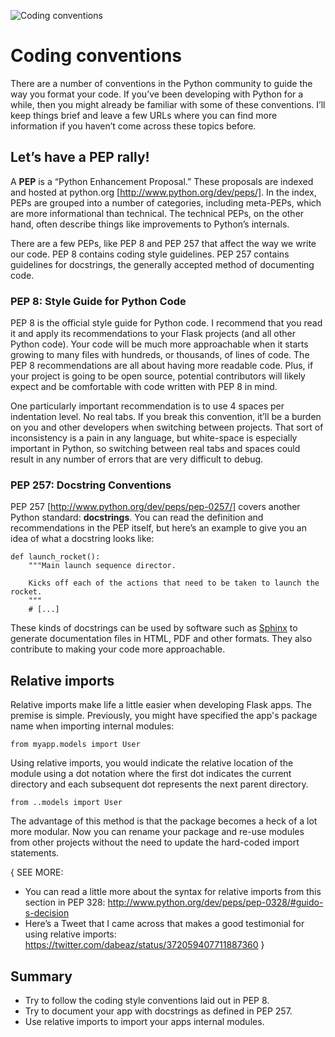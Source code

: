 ![Coding conventions](images/2.png)

# Coding conventions

There are a number of conventions in the Python community to guide the way you format your code. If you’ve been developing with Python for a while, then you might already be familiar with some of these conventions. I’ll keep things brief and leave a few URLs where you can find more information if you haven’t come across these topics before.

## Let’s have a PEP rally!

A **PEP** is a “Python Enhancement Proposal.” These proposals are indexed and hosted at python.org [http://www.python.org/dev/peps/]. In the index, PEPs are grouped into a number of categories, including meta-PEPs, which are more informational than technical. The technical PEPs, on the other hand, often describe things like improvements to Python’s internals.

There are a few PEPs, like PEP 8 and PEP 257 that affect the way we write our code. PEP 8 contains coding style guidelines. PEP 257 contains guidelines for docstrings, the generally accepted method of documenting code.

### PEP 8: Style Guide for Python Code

PEP 8 is the official style guide for Python code. I recommend that you read it and apply its recommendations to your Flask projects (and all other Python code). Your code will be much more approachable when it starts growing to many files with hundreds, or thousands, of lines of code. The PEP 8 recommendations are all about having more readable code. Plus, if your project is going to be open source, potential contributors will likely expect and be comfortable with code written with PEP 8 in mind.

One particularly important recommendation is to use 4 spaces per indentation level. No real tabs. If you break this convention, it’ll be a burden on you and other developers when switching between projects. That sort of inconsistency is a pain in any language, but white-space is especially important in Python, so switching between real tabs and spaces could result in any number of errors that are very difficult to debug.

### PEP 257: Docstring Conventions

PEP 257 [http://www.python.org/dev/peps/pep-0257/] covers another Python standard: **docstrings**. You can read the definition and recommendations in the PEP itself, but here’s an example to give you an idea of what a docstring looks like:

```
def launch_rocket():
    """Main launch sequence director.

    Kicks off each of the actions that need to be taken to launch the rocket.
    """
    # [...]
```

These kinds of docstrings can be used by software such as [Sphinx](http://sphinx-doc.org/) to generate documentation files in HTML, PDF and other formats. They also contribute to making your code more approachable.

## Relative imports

Relative imports make life a little easier when developing Flask apps. The premise is simple. Previously, you might have specified the app's package name when importing internal modules:

```
from myapp.models import User
```
Using relative imports, you would indicate the relative location of the module using a dot notation where the first dot indicates the current directory and each subsequent dot represents the next parent directory.

```
from ..models import User
```

The advantage of this method is that the package becomes a heck of a lot more modular. Now you can rename your package and re-use modules from other projects without the need to update the hard-coded import statements.

{ SEE MORE:
* You can read a little more about the syntax for relative imports from this section in PEP 328: http://www.python.org/dev/peps/pep-0328/#guido-s-decision
* Here’s a Tweet that I came across that makes a good testimonial for using relative imports: https://twitter.com/dabeaz/status/372059407711887360
}


## Summary

* Try to follow the coding style conventions laid out in PEP 8.
* Try to document your app with docstrings as defined in PEP 257.
* Use relative imports to import your apps internal modules.
